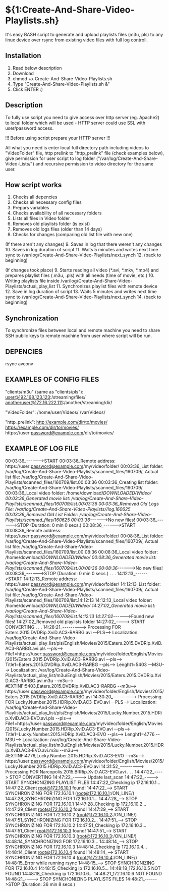 # ${1:Create-And-Share-Video-Playlists.sh}

It's easy BASH script to generate and upload playlists files (m3u, pls) to any linux device over rsync from existing video files with full log controll.

## Installation

1. Read below description
2. Download
3. chmod +x Create-And-Share-Video-Playlists.sh
4. Type "Create-And-Share-Video-Playlists.sh &"
5. Click ENTER :)

## Description

To fully use script you need to give access over http server (eg. Apache2) to local folder which will be used - HTTP server could use SSL with user/password access.

!!! Before using script prepare your HTTP server !!!

All what you need is enter local full directory path including videos to "VideoFolder" file, http prelink to "http_prelink" file (check examples below), give permission for user script to log folder ("/var/log/Create-And-Share-Video-Lists/") and recursive permission to video directory for the same user.

## How script works

1. Checks all depencies
2. Checks all necessary config files
3. Prepars variables
4. Checks availability of all necessary folders
5. Lists all files in Video folder
6. Removes old playlists folder (is exist)
7. Removes old logs files (older than 14 days)
8. Checks for changes (comparing old list file with new one)

(If there aren't any changes)
9. Saves in log that there weren't any changes
10. Saves in log duration of script
11. Waits 5 minutes and writes next time sync to /var/log/Create-And-Share-Video-Playlists/next_synch
12. (back to beginning)

(If changes took place)
9. Starts reading all video (*.avi, *.mkv, *.mp4) and prepares playlist files (.m3u, .pls) with all needs (time of movie, etc.)
10. Writing playlists file inside /var/log/Create-And-Share-Video-Playlists/actual_play_list
11. Synchronizes playlist files with remote device
12. Save in log duration of script
13. Waits 5 minutes and writes next time sync to /var/log/Create-And-Share-Video-Playlists/next_synch
14. (back to beginning)

## Synchronization

To synchronize files between local and remote machine you need to share SSH public keys to remote machine from user where script will be run.

## DEPENCIES

rsync
avconv

## EXAMPLES OF CONFIG FILES

"clients/m3u" (same as "clients/pls"):
user@192.168.123.123:/streaming/files/
anotheruser@172.16.222.111:/another/streaming/dir/

"VideoFolder":
/home/user/Videos/
/var/Videos/

"http_prelink":
http://example.com/dir/to/movies/
https://example.com/dir/to/movies/
https://user:password@example.com/dir/to/movies/

## EXAMPLE OF LOG FILE

00:03:36_------>START
00:03:36_Remote address: https://user:password@example.com/my/video/folder/
00:03:36_List folder: /var/log/Create-And-Share-Video-Playlists/scanned_files/160709/, Actual list file: /var/log/Create-And-Share-Video-Playlists/scanned_files/160709/list.00:03:36
00:03:36_Creating list folder: /var/log/Create-And-Share-Video-Playlists/scanned_files/160709/
00:03:36_Local video folder: /home/download/_DOWNLOADED/Wideo/
00:03:36_Generated movie list: /var/log/Create-And-Share-Video-Playlists/scanned_files/160709/list.00:03:36
00:03:36_Removed Old Logs File: /var/log/Create-And-Share-Video-Playlists//log.160625
00:03:36_Removed Old List Folder: /var/log/Create-And-Share-Video-Playlists/scanned_files/160625
00:03:36_------>No new files!
00:03:36_------>STOP (Duration: 0 min 0 secs.)
00:08:36_------>START
00:08:36_Remote address: https://user:password@example.com/my/video/folder/
00:08:36_List folder: /var/log/Create-And-Share-Video-Playlists/scanned_files/160709/, Actual list file: /var/log/Create-And-Share-Video-Playlists/scanned_files/160709/list.00:08:36
00:08:36_Local video folder: /home/download/_DOWNLOADED/Wideo/
00:08:36_Generated movie list: /var/log/Create-And-Share-Video-Playlists/scanned_files/160709/list.00:08:36
00:08:36_------>No new files!
00:08:36_------>STOP (Duration: 0 min 0 secs.)
.
.
.
14:12:13_------>START
14:12:13_Remote address: https://user:password@example.com/my/video/folder/
14:12:13_List folder: /var/log/Create-And-Share-Video-Playlists/scanned_files/160709/, Actual list file: /var/log/Create-And-Share-Video-Playlists/scanned_files/160709/list.14:12:13
14:12:13_Local video folder: /home/download/_DOWNLOADED/Wideo/
14:27:02_Generated movie list: /var/log/Create-And-Share-Video-Playlists/scanned_files/160709/list.14:12:13
14:27:02_------>Found new files!
14:27:02_Removed old playlists folder
14:27:02_----> START CONVERTING
.
.
.
14:28:21_---------> Processing FOR Eaters.2015.DVDRip.XviD.AC3-RARBG.avi
--PLS--> Localization: /var/log/Create-And-Share-Video-Playlists/actual_play_list/pls/English/Movies/2015/Eaters.2015.DVDRip.XviD.AC3-RARBG.avi.pls
--pls--> File1=https://user:password@example.com/my/video/folder/English/Movies/2015/Eaters.2015.DVDRip.XviD.AC3-RARBG.avi
--pls--> Title1=Eaters.2015.DVDRip.XviD.AC3-RARBG
--pls--> Lenght1=5403
--M3U--> Localization: /var/log/Create-And-Share-Video-Playlists/actual_play_list/m3u/English/Movies/2015/Eaters.2015.DVDRip.XviD.AC3-RARBG.avi.m3u
--m3u--> #EXTINF:5403,Eaters.2015.DVDRip.XviD.AC3-RARBG
--m3u--> https://user:password@example.com/my/video/folder/English/Movies/2015/Eaters.2015.DVDRip.XviD.AC3-RARBG.avi
14:30:20_---------> Processing FOR Lucky.Number.2015.HDRip.XviD.AC3-EVO.avi
--PLS--> Localization: /var/log/Create-And-Share-Video-Playlists/actual_play_list/pls/English/Movies/2015/Lucky.Number.2015.HDRip.XviD.AC3-EVO.avi.pls
--pls--> File1=https://user:password@example.com/my/video/folder/English/Movies/2015/Lucky.Number.2015.HDRip.XviD.AC3-EVO.avi
--pls--> Title1=Lucky.Number.2015.HDRip.XviD.AC3-EVO
--pls--> Lenght1=4776
--M3U--> Localization: /var/log/Create-And-Share-Video-Playlists/actual_play_list/m3u/English/Movies/2015/Lucky.Number.2015.HDRip.XviD.AC3-EVO.avi.m3u
--m3u--> #EXTINF:4776,Lucky.Number.2015.HDRip.XviD.AC3-EVO
--m3u--> https://user:password@example.com/my/video/folder/English/Movies/2015/Lucky.Number.2015.HDRip.XviD.AC3-EVO.avi
14:31:52_---------> Processing FOR Narcopolis.2015.BRRip.XviD.AC3-EVO.avi
.
.
.
14:47:22_----> STOP CONVERTING
14:47:22_----> Update last_scan
14:47:22_----> START SYNCHONIZING PLAYLIST FILES
14:47:22_Checking ip 172.16.10.1...
14:47:22_Client root@172.16.10.1 found!
14:47:22_--> START SYNCHRONIZING FOR 172.16.10.1 (root@172.16.10.1:/ON_LINE/)
14:47:28_SYNCHRONIZING FOR 172.16.10.1...
14:47:28_--> STOP SYNCHRONIZING FOR 172.16.10.1
14:47:28_Checking ip 172.16.10.2...
14:47:29_Client root@172.16.10.2 found!
14:47:29_--> START SYNCHRONIZING FOR 172.16.10.2 (root@172.16.10.2:/ON_LINE/)
14:47:51_SYNCHRONIZING FOR 172.16.10.2...
14:47:51_--> STOP SYNCHRONIZING FOR 172.16.10.2
14:47:51_Checking ip 172.16.10.3...
14:47:51_Client root@172.16.10.3 found!
14:47:51_--> START SYNCHRONIZING FOR 172.16.10.3 (root@172.16.10.3:/ON_LINE/)
14:48:14_SYNCHRONIZING FOR 172.16.10.3...
14:48:14_--> STOP SYNCHRONIZING FOR 172.16.10.3
14:48:14_Checking ip 172.16.10.4...
14:48:14_Client root@172.16.10.4 found!
14:48:14_--> START SYNCHRONIZING FOR 172.16.10.4 (root@172.16.10.4:/ON_LINE/)
14:48:15_Error while running rsync
14:48:15_--> STOP SYNCHRONIZING FOR 172.16.10.4
14:48:15_Checking ip 172.16.10.5...
14:48:18_172.16.10.5 NOT FOUND
14:48:18_Checking ip 172.16.10.6...
14:48:21_172.16.10.6 NOT FOUND
14:48:21_----> STOP SYNCHONIZING PLAYLISTS FILES
14:48:21_------>STOP (Duration: 36 min 8 secs.)
